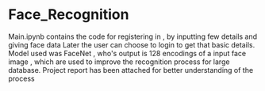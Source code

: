 # Face_Recognition
Main.ipynb contains the code for registering in , by inputting few details and giving face data
Later the user can choose to login to get that basic details.
Model used was FaceNet , who's output is 128 encodings of a input face image , which are used to improve the recognition process for large database.
Project report has been attached for better understanding of the process 
